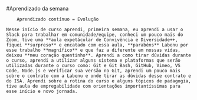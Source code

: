 #Aprendizado da semana 

        Aprendizado contínuo = Evolução

    Nesse início de curso aprendi, primeira semana, eu aprendi a usar o Slack para trabalhar em comunidade/equipe, conheci um pouco mais do Zoom, tive uma **aula expetácular de Convivência e Diversidade++, fiquei **surpreso** e encatado com essa aula, **parabéns** Labenu por esse trabalho **magnífico** e que faz a diferente em nossas vidas, deixou **meu coração quentinho**. Aprendi a como tirar dúvidas durante o curso, aprendi a utilizar alguns sistema e plataformas que serão utilizadas durante o curso como: Git e Git Bash, GitHub, Vimeo, VS Code, Node.js e verificar sua versão no Git, aprendi um pouco mais sobre o contrato com a Labenu e onde tirar as dúvidas desse contrato e do ISA. Aprendi sobre a rotina do curso e alguns tópicos de padagogia, tive aula de empregabilidade com orientações importantíssimas para esse início e novo jornada. 